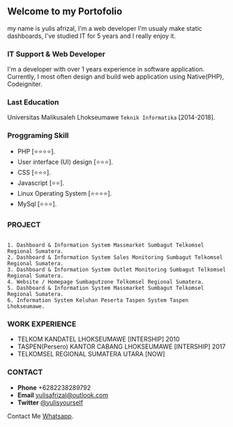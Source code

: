 ## Welcome to my Portofolio

my name is yulis afrizal, I'm a web developer I'm usualy make static dashboards, I've studied IT for 5 years and I really enjoy it.

### IT Support & Web Developer
I'm a developer with over 1 years experience in software application. Currently, I most often design and build web application using Native(PHP), Codeigniter.

### Last Education
Universitas Malikusaleh Lhokseumawe 
`Teknik Informatika` [2014-2018].

### Proggraming Skill
- PHP [⭐⭐⭐⭐].
- User interface (UI) design [⭐⭐⭐].
- CSS [⭐⭐⭐].
- Javascript [⭐⭐].
- Linux Operating System [⭐⭐⭐⭐].
- MySql [⭐⭐⭐].

### PROJECT
```

1. Dashboard & Information System Massmarket Sumbagut Telkomsel Regional Sumatera.
2. Dashboard & Information System Sales Monitoring Sumbagut Telkomsel Regional Sumatera.
3. Dashboard & Information System Outlet Monitoring Sumbagut Telkomsel Regional Sumatera.
4. Website / Homepage Sumbagutzone Telkomsel Regional Sumatera.
5. Dashboard & Information System Massmarket Sumbagut Telkomsel Regional Sumatera.
6. Information System Keluhan Peserta Taspen System Taspen Lhokseumawe.
```
### WORK EXPERIENCE
- TELKOM KANDATEL LHOKSEUMAWE [INTERSHIP] 2010
- TASPEN(Persero) KANTOR CABANG LHOKSEUMAWE [INTERSHIP] 2017
- TELKOMSEL REGIONAL SUMATERA UTARA [NOW] 

### CONTACT
- **Phone** +6282238289792
- **Email** yulisafrizal@outlook.com
- **Twitter** [@yulisyourself](https://twitter.com/yulisyourself)

Contact Me [Whatsapp](https://wa.me/6282238289792).
